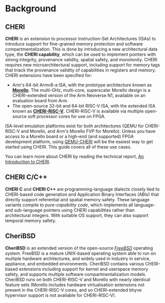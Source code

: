 # Background

## CHERI

**CHERI** is an extension to processor Instruction-Set Architectures (ISAs) to
introduce support for fine-grained memory protection and software
compartmentalization.
This is done by introducing a new architectural data type, the **CHERI
capability**, which can be used to implement pointers with strong integrity,
provenance validity, spatial safety, and monotonity.
CHERI requires new microarchitectural support, including support for memory
tags that triack the provenance validity of capabilities in registers and
memory.
CHERI extensions have been specified for:

- Arm's 64-bit Armv8-a ISA, with the prototype architecture known as
  **[Morello](https://www.arm.com/architecture/cpu/morelloMorello)**.
  The multi-GHz, multi-core, superscalar Morello design is a CHERI-extended
  version of the Arm Neoverse N1, available on an evaluation board from Arm.
- The open-source 32-bit and 64-bit RISC-V ISA, with the extended ISA known as
  **[CHERI-RISC-V](https://www.cl.cam.ac.uk/techreports/UCAM-CL-TR-951.pdf)**.
  CHERI-RISC-V is available via multiple open-source soft processor cores for
  use on FPGA.

ISA-level emulation platforms exist for both architectures (QEMU for
CHERI-RISC-V and Morello, and Arm's Morello FVP for Morello).
Unless you have access to a Morello board or a high-end (and supported) FPGA
development platform, using
[QEMU-CHERI](https://www.cl.cam.ac.uk/research/security/ctsrd/cheri/cheri-qemu.html)
will be the easiest way to get started using CHERI.
This guide covers all of these use cases.

You can learn more about CHERI by reading the technical report, [An
Introduction to
CHERI](https://www.cl.cam.ac.uk/techreports/UCAM-CL-TR-941.pdf).

## CHERI C/C++

**CHERI C** and **CHERI C++** are programming-language dialects closely tied
to CHERI-based code generation and Application Binary Interfaces (ABIs) that
directly support referential and spatial memory safety.
These language variants compile to *pure-capability code*, which implements
all language- and sub-language pointers using CHERI capabilities rather than
architectural integers.
With suitable OS support, they can also support temporal memory safety.

## CheriBSD

**CheriBSD** is an extended version of the open-source
*[FreeBSD](https://www.freebsd.org/)* operating system.
FreeBSD is a mature UNIX-based operating system able to run on multiple
hardware architectures, and widely used in industry in service, appliance, and
embedded environments.
CheriBSD contains various CHERI-based extensions including support for kernel
and userspace memory safety, and supports multiple software
compartmentalization models.
CheriBSD runs on both CHERI-RISC-V and Morello with nearly identical feature
sets (Morello includes hardware virtualisation extensions not present in the
CHERI-RISC-V cores, and so CHERI-extended bhyve hypervisor support is not
available for CHERI-RISC-V).

